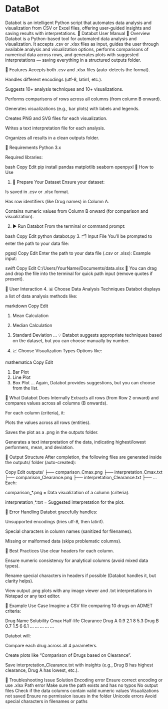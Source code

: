 # DataBot
Databot is an intelligent Python script that automates data analysis and visualization from CSV or Excel files, offering user-guided insights and saving results with interpretations.
📘 Databot User Manual
🔹 Overview
Databot is a Python-based tool for automated data analysis and visualization. It accepts .csv or .xlsx files as input, guides the user through available analysis and visualization options, performs comparisons of numerical data across rows, and generates plots with suggested interpretations — saving everything in a structured outputs folder.

🔹 Features
Accepts both .csv and .xlsx files (auto-detects the format).

Handles different encodings (utf-8, latin1, etc.).

Suggests 10+ analysis techniques and 10+ visualizations.

Performs comparisons of rows across all columns (from column B onward).

Generates visualizations (e.g., bar plots) with labels and legends.

Creates PNG and SVG files for each visualization.

Writes a text interpretation file for each analysis.

Organizes all results in a clean outputs folder.

🔹 Requirements
Python 3.x

Required libraries:

bash
Copy
Edit
pip install pandas matplotlib seaborn openpyxl
🔹 How to Use
1. 📁 Prepare Your Dataset
Ensure your dataset:

Is saved in .csv or .xlsx format.

Has row identifiers (like Drug names) in Column A.

Contains numeric values from Column B onward (for comparison and visualization).

2. ▶️ Run Databot
From the terminal or command prompt:

bash
Copy
Edit
python databot.py
3. 🗂️ Input File
You'll be prompted to enter the path to your data file:

pgsql
Copy
Edit
Enter the path to your data file (.csv or .xlsx):
Example input:

swift
Copy
Edit
C:/Users/YourName/Documents/data.xlsx
🔸 You can drag and drop the file into the terminal for quick path input (remove quotes if present).

🔹 User Interaction
4. 📊 Choose Data Analysis Techniques
Databot displays a list of data analysis methods like:

markdown
Copy
Edit
1. Mean Calculation
2. Median Calculation
3. Standard Deviation
...
💡 Databot suggests appropriate techniques based on the dataset, but you can choose manually by number.

5. 📈 Choose Visualization Types
Options like:

mathematica
Copy
Edit
1. Bar Plot
2. Line Plot
3. Box Plot
...
Again, Databot provides suggestions, but you can choose from the list.

🔹 What Databot Does Internally
Extracts all rows (from Row 2 onward) and compares values across all columns (B onwards).

For each column (criteria), it:

Plots the values across all rows (entities).

Saves the plot as a .png in the outputs folder.

Generates a text interpretation of the data, indicating highest/lowest performers, mean, and deviation.

🔹 Output Structure
After completion, the following files are generated inside the outputs/ folder (auto-created):

Copy
Edit
outputs/
├── comparison_Cmax.png
├── interpretation_Cmax.txt
├── comparison_Clearance.png
├── interpretation_Clearance.txt
├── ...
Each:

comparison_*.png = Data visualization of a column (criteria).

interpretation_*.txt = Suggested interpretation for the plot.

🔹 Error Handling
Databot gracefully handles:

Unsupported encodings (tries utf-8, then latin1).

Special characters in column names (sanitized for filenames).

Missing or malformed data (skips problematic columns).

🔹 Best Practices
Use clear headers for each column.

Ensure numeric consistency for analytical columns (avoid mixed data types).

Rename special characters in headers if possible (Databot handles it, but clarity helps).

View output .png plots with any image viewer and .txt interpretations in Notepad or any text editor.

🔹 Example Use Case
Imagine a CSV file comparing 10 drugs on ADMET criteria:

Drug Name	Solubility	Cmax	Half-life	Clearance
Drug A	0.9	2.1	8	5.3
Drug B	0.7	1.5	6	6.1
...	...	...	...	...

Databot will:

Compare each drug across all 4 parameters.

Create plots like “Comparison of Drugs based on Clearance”.

Save interpretation_Clearance.txt with insights (e.g., Drug B has highest clearance, Drug A has lowest, etc.).

🔹 Troubleshooting
Issue	Solution
Encoding error	Ensure correct encoding or use .xlsx
Path error	Make sure the path exists and has no typos
No output files	Check if the data columns contain valid numeric values
Visualizations not saved	Ensure no permission issues in the folder
Unicode errors	Avoid special characters in filenames or paths

